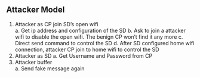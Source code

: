 ## Attacker Model

1. Attacker as CP join SD’s open wifi  
    a. Get ip address and configuration of the SD
    b. Ask to join a attacker wifi to disable the open wifi. The benign CP won’t find it any more
    c. Direct send command to control the SD
    d. After SD configured home wifi connection, attacker CP join to home wifi to control the SD
2. Attacker as SD
    a. Get Username and Password from CP 
3. Attacker buffer  
    a. Send fake message again
